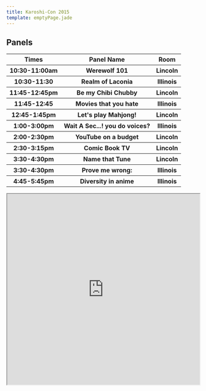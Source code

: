 ```yaml
---
title: Karoshi-Con 2015
template: emptyPage.jade
---
```


## Panels

<html>
<table>
 <tr>
  <th>Times</th>
  <th>Panel Name</th>
  <th>Room</th>
</tr>
<tr>
 <th>10:30-11:00am</th>
 <th>Werewolf 101</th>
 <th>Lincoln</th>
</tr>
<tr>
 <th>10:30-11:30</th>
 <th>Realm of Laconia</th>
 <th>Illinois</th>
</tr>
<tr>
 <th>11:45-12:45pm</th>
 <th>Be my Chibi Chubby</th>
 <th>Lincoln</th>
</tr>
<tr>
 <th>11:45-12:45</th>
 <th>Movies that you hate</th>
 <th>Illinois</th>
</tr>
<tr>
 <th>12:45-1:45pm</th>
 <th>Let's play Mahjong!</th>
 <th>Lincoln</th>
</tr>
<tr>
 <th>1:00-3:00pm</th>
 <th>Wait A Sec...! you do voices?</th>
 <th>Illinois</th>
</tr>
<tr>
 <th>2:00-2:30pm</th>
 <th>YouTube on a budget</th>
 <th>Lincoln</th>
</tr>
<tr>
 <th>2:30-3:15pm</th>
 <th>Comic Book TV</th>
 <th>Lincoln</th>
</tr>
<tr>
 <th>3:30-4:30pm</th>
 <th>Name that Tune</th>
 <th>Lincoln</th>
</tr>
<tr>
 <th>3:30-4:30pm</th>
 <th>Prove me wrong:</th>
 <th>Illinois</th>
</tr>
<tr>
 <th>4:45-5:45pm</th>
 <th>Diversity in anime</th>
 <th>Illinois</th>
</tr> 
</table>
</html>

<iframe style="width: 100%; min-height: 500px" src="https://docs.google.com/forms/d/1FvWT6IUDkwyPNlSgG6_isY_Mfu-7A-noRcfZke4jqRY/viewform?c=0&w=1"></iframe>
